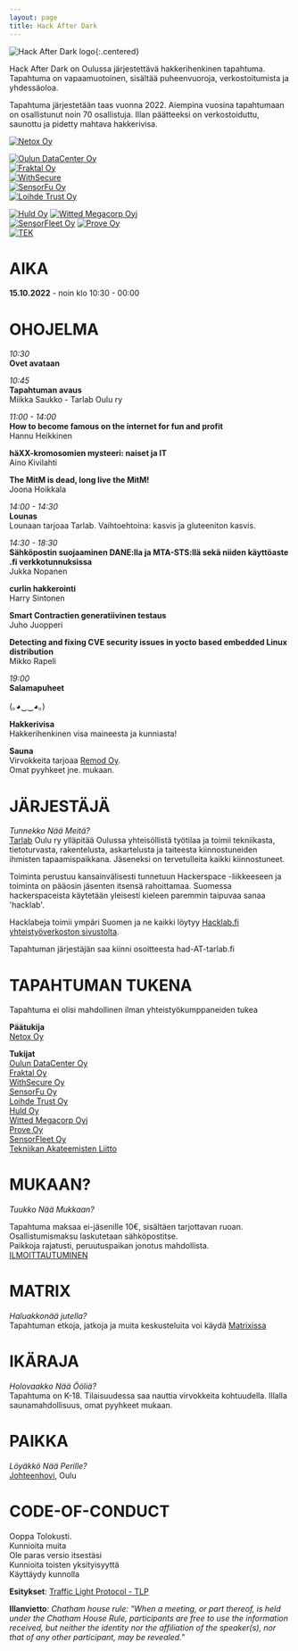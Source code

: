 ```yaml
---
layout: page
title: Hack After Dark
---
```

![Hack After Dark logo](/assets/img/HackDark.png){:.centered}

Hack After Dark on Oulussa järjestettävä hakkerihenkinen tapahtuma. Tapahtuma on vapaamuotoinen, sisältää puheenvuoroja, verkostoitumista ja yhdessäoloa.

Tapahtuma järjestetään taas vuonna 2022. Aiempina vuosina tapahtumaan on osallistunut noin 70 osallistuja. Illan päätteeksi on verkostoiduttu, saunottu ja pidetty mahtava hakkerivisa.


[![Netox Oy](/assets/sponsor/Netox-vertical-slogan-black-resize.png)](https://netox.fi/)

[![Oulun DataCenter Oy](/assets/sponsor/ord-logo-pos-resize.png)](https://www.odc.fi/)  
[![Fraktal Oy](/assets/sponsor/Fraktal-resize.png)](https://www.fraktal.fi/)  
[![WithSecure](/assets/sponsor/withsecure-resize.png)](https://withsecure.com/)  
[![SensorFu Oy](/assets/sponsor/sensorfu-resize.png)](https://sensorfu.com/)  
[![Loihde Trust Oy](/assets/sponsor/loihde-resize.png)](https://www.loihdetrust.com/)

[![Huld Oy](/assets/sponsor/huld_logo_blue-resize.png)](https://huld.io/) [![Witted Megacorp Oyj](/assets/sponsor/Witted_logo_black-resize.png)](https://witted.com/)   
[![SensorFleet Oy](/assets/sponsor/sensorfleet-black-text-resize.png)](https://sensorfleet.com/) [![Prove Oy](/assets/sponsor/prove2-resize.png)](https://www.prove.fi/)  
[![TEK](/assets/sponsor/TEK-resize.png)](https://tek.fi/)

# AIKA
**15.10.2022** - noin klo 10:30 - 00:00

# OHOJELMA

*10:30*  
**Ovet avataan**

*10:45*  
**Tapahtuman avaus**  
Miikka Saukko - Tarlab Oulu ry

*11:00 - 14:00*  
**How to become famous on the internet for fun and profit**  
Hannu Heikkinen

**häXX-kromosomien mysteeri: naiset ja IT**  
Aino Kivilahti

**The MitM is dead, long live the MitM!**  
Joona Hoikkala

*14:00 - 14:30*  
**Lounas**  
Lounaan tarjoaa Tarlab. Vaihtoehtoina: kasvis ja gluteeniton kasvis.

*14:30 - 18:30*  
**Sähköpostin suojaaminen DANE:lla ja MTA-STS:llä sekä niiden käyttöaste .fi verkkotunnuksissa**  
Jukka Nopanen

**curlin hakkerointi**  
Harry Sintonen

**Smart Contractien generatiivinen testaus**  
Juho Juopperi

**Detecting and fixing CVE security issues in yocto based embedded Linux distribution**  
Mikko Rapeli

*19:00*  
**Salamapuheet**

(｡◕‿‿◕｡)

**Hakkerivisa**  
Hakkerihenkinen visa maineesta ja kunniasta!

**Sauna**  
Virvokkeita tarjoaa [Remod Oy](https://remod.fi/).  
Omat pyyhkeet jne. mukaan.

# JÄRJESTÄJÄ
*Tunnekko Nää Meitä?*  
[Tarlab](http://tarlab.fi/) Oulu ry ylläpitää Oulussa yhteisöllistä työtilaa ja toimii tekniikasta, tietoturvasta, rakentelusta, askartelusta ja taiteesta kiinnostuneiden ihmisten tapaamispaikkana. Jäseneksi on tervetulleita kaikki kiinnostuneet.

Toiminta perustuu kansainvälisesti tunnetuun Hackerspace -liikkeeseen ja toiminta on pääosin jäsenten itsensä rahoittamaa. Suomessa hackerspaceista käytetään yleisesti kieleen paremmin taipuvaa sanaa 'hacklab'.

Hacklabeja toimii ympäri Suomen ja ne kaikki löytyy [Hacklab.fi yhteistyöverkoston sivustolta](https://hacklab.fi/).

Tapahtuman järjestäjän saa kiinni osoitteesta had-AT-tarlab.fi

# TAPAHTUMAN TUKENA
Tapahtuma ei olisi mahdollinen ilman yhteistyökumppaneiden tukea

**Päätukija**  
[Netox Oy](https://netox.fi/)

**Tukijat**  
[Oulun DataCenter Oy](https://www.odc.fi/)  
[Fraktal Oy](https://www.fraktal.fi/)  
[WithSecure Oy](https://withsecure.com/)  
[SensorFu Oy](https://sensorfu.com/)  
[Loihde Trust Oy](https://www.loihdetrust.com/)  
[Huld Oy](https://huld.io/)  
[Witted Megacorp Oyj](https://witted.com/)  
[Prove Oy](https://www.prove.fi/)  
[SensorFleet Oy](https://sensorfleet.com/)  
[Tekniikan Akateemisten Liitto](https://tek.fi/)


# MUKAAN?
*Tuukko Nää Mukkaan?*  

Tapahtuma maksaa ei-jäsenille 10€, sisältäen tarjottavan ruoan.  
Osallistumismaksu laskutetaan sähköpostitse.  
Paikkoja rajatusti, peruutuspaikan jonotus mahdollista.  
[ILMOITTAUTUMINEN](https://edge.flomembers.com/tarlab-oulu/events/register/c81e728d9d4c2f636f067f89cc14862c)

# MATRIX
*Haluakkonää jutella?*  
Tapahtuman etkoja, jatkoja ja muita keskusteluita voi käydä [Matrixissa](https://matrix.to/#/#had2022:hacklab.fi)

# IKÄRAJA
*Holovaakko Nää Ööliä?*  
Tapahtuma on K-18.
Tilaisuudessa saa nauttia virvokkeita kohtuudella.
Illalla saunamahdollisuus, omat pyyhkeet mukaan.

# PAIKKA
*Löyäkkö Nää Perille?*  
[Johteenhovi](https://www.openstreetmap.org/way/87299527#map=17/65.01450/25.43194), Oulu


# CODE-OF-CONDUCT
Ooppa Tolokusti.  
Kunnioita muita  
Ole paras versio itsestäsi  
Kunnioita toisten yksityisyyttä  
Käyttäydy kunnolla  

**Esitykset**: [Traffic Light Protocol - TLP](https://en.wikipedia.org/wiki/Traffic_Light_Protocol)

**Illanvietto**:
*Chatham house rule: "When a meeting, or part thereof, is held under the Chatham House Rule, participants are free to use the information received, but neither the identity nor the affiliation of the speaker(s), nor that of any other participant, may be revealed."*
